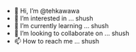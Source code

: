 - 👋 Hi, I’m @tehkawawa
- 👀 I’m interested in ... shush
- 🌱 I’m currently learning ... shush
- 💞️ I’m looking to collaborate on ... shush
- 📫 How to reach me ... shush

<!---
tehkawawa/tehkawawa is a ✨ special ✨ repository because its `README.md` (this file) appears on your GitHub profile.
You can click the Preview link to take a look at your changes.
--->
